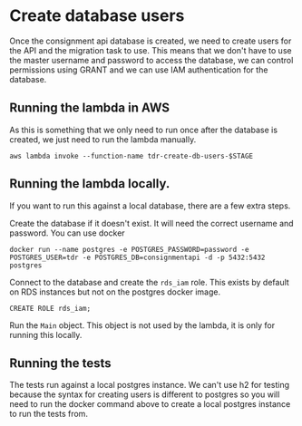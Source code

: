 # Create database users
Once the consignment api database is created, we need to create users for the API and the migration task to use. This means that we don't have to use the master username and password to access the database, we can control permissions using GRANT and we can use IAM authentication for the database. 

## Running the lambda in AWS
As this is something that we only need to run once after the database is created, we just need to run the lambda manually.

`aws lambda invoke --function-name tdr-create-db-users-$STAGE`

## Running the lambda locally.
If you want to run this against a local database, there are a few extra steps.

Create the database if it doesn't exist. It will need the correct username and password. You can use docker

`docker run --name postgres -e POSTGRES_PASSWORD=password -e POSTGRES_USER=tdr -e POSTGRES_DB=consignmentapi -d -p 5432:5432 postgres`
  
Connect to the database and create the `rds_iam` role. This exists by default on RDS instances but not on the postgres docker image.

`CREATE ROLE rds_iam;`

Run the `Main` object. This object is not used by the lambda, it is only for running this locally.

## Running the tests
The tests run against a local postgres instance. We can't use h2 for testing because the syntax for creating users is different to postgres so you will need to run the docker command above to create a local postgres instance to run the tests from.
